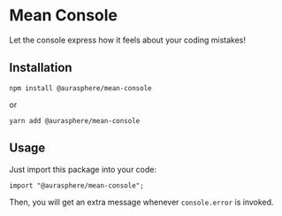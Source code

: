 # Mean Console

Let the console express how it feels about your coding mistakes!

## Installation

    npm install @aurasphere/mean-console

or

    yarn add @aurasphere/mean-console

## Usage

Just import this package into your code:

    import "@aurasphere/mean-console";

Then, you will get an extra message whenever `console.error` is invoked.

